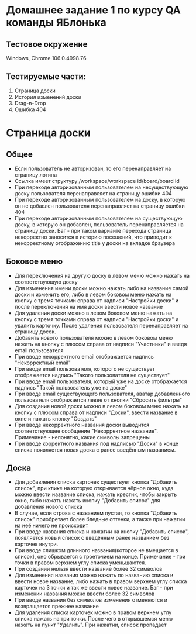 # Домашнее задание 1 по курсу QA команды ЯБлонька

## Тестовое окружение 
Windows, Chrome 106.0.4998.76

## Тестируемые части:
1. Страница доски
2. История изменений доски
3. Drag-n-Drop
4. Ошибка 404

# Страница доски

## Общее
* Если пользователь не авторизован, то его перенаправляет на страницу логина
* Ссылка имеет структуру /workspace/workspace id/board/board id
* При переходе авторизованным пользователем на несуществующую доску пользователя перенаправляет на страницу ошибки 404
* При переходе авторизованным пользователем на доску, в которую он не добавлен пользователя перенаправляет на страницу ошибки 404
* При переходе авторизованным пользователем на существующую доску, в которую он добавлен, пользователь перенаправляется на страницу доски.
Баг - при таком варианте перехода страница некорректно заносится в историю посещений, что приводит к некорректному отображению title у доски
на вкладке браузера
## Боковое меню
* Для переключения на другую доску в левом меню можно нажать на соответствующую доску
* Для изменения имени доски можно нажать либо на название самой доски и изменить его, 
либо в левом боковом меню нажать на кнопку с тремя точками справа от надписи "Настройки доски" и после переключения на имя доски
ввести новое название
* Для удаления доски можно в левом боковом меню нажать на кнопку с тремя точками справа от надписи "Настройки доски" и удалить
карточку. После удаления пользователя перенаправляет на страницу досок.
* Добавить нового пользователя можно в левом боковом меню нажать на кнопку с плюсом справа от надписи "Участники" и введя 
email пользователя
* При вводе некорректного email отображается надпись "Некорректный email"
* При вводе email пользователя, которого не существует отображается надпись "Такого пользователя не существует"
* При вводе email пользователя, который уже на доске отображается надпись "Такой пользователь уже на доске"
* При вводе email существующего пользователя, аватар добавленного пользователя отображается левее от кнопки "Сбросить фильтры"
* Для создания новой доски можно в левом боковом меню нажать на кнопку с плюсом справа от надписи "Доски", ввести название в окне и нажать
кнопку "Создать"
* При вводе некорректного названия доски выводится соответствующее сообщение "Некорректное название". Примечание - непонятно, какие символы запрещены
* При вводе корректного названия под надписью "Доски" в конце списка появляется новая доска с ранее введённым названием.
## Доска
* Для добавления списка карточек существует кнопка "Добавить список", при клике на которую открывается чёрное окно, куда можно ввести
название списка, нажать крестик, чтобы закрыть окно, либо нажать нажать кнопку "Добавить список" для добавления нового списка
* В случае, если строка с названием пустая, то кнопка "Добавить список" приобретает более бледные оттенки, а также при нажатии на неё ничего не происходит
* При вводе названия списка и нажатии на кнопку "Добавить список", появляется новый список с введённым ранее названием без карточек внутри.
* При вводе слишком длинного названия(которое не вмещается в список), оно обрывается с троеточием на конце. Примечание - три точки в правом верхнем углу списка уменьшаются.
* При создании нельзя ввести название более 32 символов
* Для изменения названия можно нажать по названию списка и ввести новое название, либо нажать в правом верхнем углу списка карточек на 3 точки и так же ввести новое название. Баг - при изменении названия можно ввести более 32 символов
* При вводе названия без символов изменения отменяются и возвращается прежнее название
* Для удаления списка карточек можно в правом верхнем углу списка нажать на три точки. После чего в открывшемся меню нажать на пункт
"Удалить". При нажатии, список пропадает
